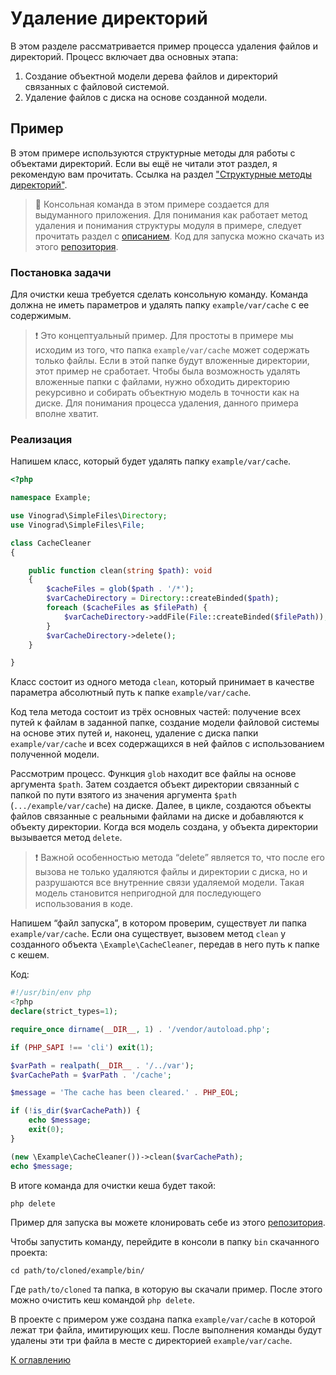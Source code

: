 # Удаление директорий

В этом разделе рассматривается пример процесса удаления файлов и директорий. Процесс включает два основных этапа:

1) Создание объектной модели дерева файлов и директорий связанных с файловой системой.
2) Удаление файлов с диска на основе созданной модели.

## Пример

В этом примере используются структурные методы для работы с объектами директорий. Если вы ещё не читали этот раздел, я
рекомендую вам прочитать. Ссылка на раздел ["Структурные методы директорий"](directory-structural-methods.md).

> 📌 Консольная команда в этом примере создается для выдуманного приложения. Для понимания как работает метод удаления
> и понимания структуры модуля в примере, следует прочитать раздел с [описанием](applied-methods.md). Код для запуска
> можно скачать из этого [репозитория](https://github.com/vinogradsoft/example).

### Постановка задачи

Для очистки кеша требуется сделать консольную команду. Команда должна не иметь параметров и удалять
папку `example/var/cache` с ее содержимым.

> ❗ Это концептуальный пример. Для простоты в примере мы исходим из того, что папка `example/var/cache` может содержать
> только файлы. Если в этой папке будут вложенные директории, этот пример не сработает. Чтобы была возможность удалять
> вложенные папки с файлами, нужно обходить директорию рекурсивно и собирать объектную модель в точности как на диске.
> Для понимания процесса удаления, данного примера вполне хватит.

### Реализация

Напишем класс, который будет удалять папку `example/var/cache`.

```php
<?php

namespace Example;

use Vinograd\SimpleFiles\Directory;
use Vinograd\SimpleFiles\File;

class CacheCleaner
{

    public function clean(string $path): void
    {
        $cacheFiles = glob($path . '/*');
        $varCacheDirectory = Directory::createBinded($path);
        foreach ($cacheFiles as $filePath) {
            $varCacheDirectory->addFile(File::createBinded($filePath));
        }
        $varCacheDirectory->delete();
    }

}
```

Класс состоит из одного метода `clean`, который принимает в качестве параметра абсолютный путь к папке
`example/var/cache`.

Код тела метода состоит из трёх основных частей: получение всех путей к файлам в заданной папке, создание модели
файловой системы на основе этих путей и, наконец, удаление с диска папки `example/var/cache` и всех содержащихся в ней
файлов с использованием полученной модели.

Рассмотрим процесс. Функция `glob` находит все файлы на основе аргумента `$path`. Затем создается объект директории
связанный с папкой по пути взятого из значения аргумента `$path` (`.../example/var/cache`) на диске. Далее, в цикле,
создаются объекты файлов связанные с реальными файлами на диске и добавляются к объекту директории. Когда вся модель
создана, у объекта директории вызывается метод `delete`.

> ❗ Важной особенностью метода “delete” является то, что после его вызова не только удаляются файлы и директории с диска,
> но и разрушаются все внутренние связи удаляемой модели. Такая модель становится непригодной для последующего
> использования в коде.

Напишем “файл запуска”, в котором проверим, существует ли папка `example/var/cache`. Если она существует, вызовем
метод `clean` у созданного объекта `\Example\CacheCleaner`, передав в него путь к папке с кешем.

Код:

```php
#!/usr/bin/env php
<?php
declare(strict_types=1);

require_once dirname(__DIR__, 1) . '/vendor/autoload.php';

if (PHP_SAPI !== 'cli') exit(1);

$varPath = realpath(__DIR__ . '/../var');
$varCachePath = $varPath . '/cache';

$message = 'The cache has been cleared.' . PHP_EOL;

if (!is_dir($varCachePath)) {
    echo $message;
    exit(0);
}

(new \Example\CacheCleaner())->clean($varCachePath);
echo $message;
```

В итоге команда для очистки кеша будет такой:

```
php delete
```

Пример для запуска вы можете клонировать себе из этого [репозитория](https://github.com/vinogradsoft/example).

Чтобы запустить команду, перейдите в консоли в папку `bin` скачанного проекта:

```
cd path/to/cloned/example/bin/
```

Где `path/to/cloned` та папка, в которую вы скачали пример. После этого можно очистить кеш командой `php delete`.

В проекте с примером уже создана папка `example/var/cache` в которой лежат три файла, имитирующих
кеш. После выполнения команды будут удалены эти три файла в месте с директорией `example/var/cache`.

[К оглавлению](../../README_ru_RU.md#руководство)